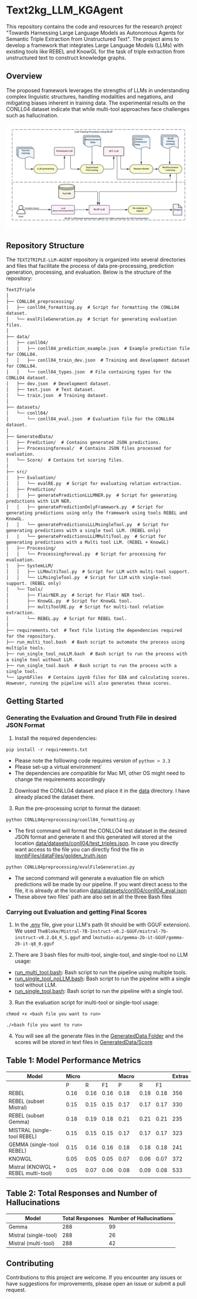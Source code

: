 
# Text2kg_LLM_KGAgent

This repository contains the code and resources for the research project "Towards Harnessing Large Language Models as Autonomous Agents for Semantic Triple Extraction from Unstructured Text". The project aims to develop a framework that integrates Large Language Models (LLMs) with existing tools like REBEL and KnowGL for the task of triple extraction from unstructured text to construct knowledge graphs.

## Overview

The proposed framework leverages the strengths of LLMs in understanding complex linguistic structures, handling modalities and negations, and mitigating biases inherent in training data. The experimental results on the CONLL04 dataset indicate that while multi-tool approaches face challenges such as hallucination.

![Sysarchitecture](imgs/sysarchitecture.png)

## Repository Structure

The `TEXT2TRIPLE-LLM-AGENT` repository is organized into several directories and files that facilitate the process of data pre-processing, prediction generation, processing, and evaluation. Below is the structure of the repository:
```
Text2Triple
│
├── CONLL04_preprocessing/
│   ├── conll04_formatting.py  # Script for formatting the CONLL04 dataset.
│   └── evalFileGeneration.py  # Script for generating evaluation files.
│
├── data/
│   ├── conll04/
│   │   ├── conll04_prediction_example.json  # Example prediction file for CONLL04.
│   │   ├── conll04_train_dev.json  # Training and development dataset for CONLL04.
│   │   └── conll04_types.json  # File containing types for the CONLL04 dataset.
│   ├── dev.json  # Development dataset.
│   ├── test.json  # Test dataset.
│   └── train.json  # Training dataset.
│
├── datasets/
│   └── conll04/
│       └── conll04_eval.json  # Evaluation file for the CONLL04 dataset.
│
├── GeneratedData/
│   ├── Prediction/  # Contains generated JSON predictions.
│   ├── Processingforeval/  # Contains JSON files processed for evaluation.
│   └── Score/  # Contains txt scoring files.
│
├── src/
│   ├── Evaluation/
│   │   └── evalRE.py  # Script for evaluating relation extraction.
│   ├── Prediction/
│   │   ├── generatePredictionLLLMNER.py  # Script for generating predictions with LLM NER.
│   │   ├── generatePredictionOnlyFramework.py  # Script for generating predictions using only the framework using tools REBEL and KnowGL.
│   │   └── generatePredictionsLLLMsingleTool.py  # Script for generating predictions with a single tool LLM. (REBEL only)
|   |   └── generatePredictionsLLLMMultiTool.py  # Script for generating predictions with a Multi tool LLM. (REBEL + KnowGL)
│   ├── Processing/
│   │   └── Processingforeval.py  # Script for processing for evaluation.
│   ├── SystemLLM/
│   │   ├── LLMmultiTool.py  # Script for LLM with multi-tool support.
│   │   └── LLMsingleTool.py  # Script for LLM with single-tool support. (REBEL only)
│   └── Tools/
│       ├── FlairNER.py  # Script for Flair NER tool.
│       ├── KnowGL.py  # Script for KnowGL tool.
│       ├── multiToolRE.py  # Script for multi-tool relation extraction.
│       └── REBEL.py  # Script for REBEL tool.
│
├── requirements.txt  # Text file listing the dependencies required for the repository.
├── run_multi_tool.bash  # Bash script to automate the process using multiple tools.
├── run_single_tool_noLLM.bash  # Bash script to run the process with a single tool without LLM.
├── run_single_tool.bash  # Bash script to run the process with a single tool.
└── ipynbFiles  # Contains ipynb files for EDA and calculating scores. However, running the pipeline will also generates these scores.
```


## Getting Started


### Generating the Evaluation and Ground Truth File in desired JSON Format

1. Install the required dependencies:

```
pip install -r requirements.txt
```
- Please note the folllowing code requires version of `python > 3.3`
- Please set-up a virtual environment`
- The dependencies are compatible for Mac M1, other OS might need to change the requirements accordingly

2. Download the CONLL04 dataset and place it in the [data](data) directory. I have already placed the dataset there.

3. Run the pre-processing script to format the dataset:

```
python CONLL04preprocessing/conll04_formatting.py
```
- The first command will format the CONLLO4 test dataset in the desired JSON format and generate it and this generated will stored at the location [data/datasets/conll04/test_triples.json](data/datasets/conll04/test_triples.json). In case you directly want access to the file you can directly find the file in [ipynbFiles/dataFiles/golden_truth.json](ipynbFiles/dataFiles/golden_truth.json)
```
python CONLL04preprocessing/evalFileGeneration.py
```
- The second command will generate a evaluation file on which predictions will be made by our pipeline. If you want direct acess to the file, it is already at the location [data/datasets/conll04/conll04_eval.json](data/datasets/conll04/conll04_eval.json)
- These above two files' path are also set in all the three Bash files


### Carrying out Evaluation and getting Final Scores 
1. In the [.env](.env) file, give your LLM's path (It should be with GGUF extension). We used `TheBloke/Mistral-7B-Instruct-v0.2-GGUF/mistral-7b-instruct-v0.2.Q4_K_S.gguf` and `lmstudio-ai/gemma-2b-it-GGUF/gemma-2b-it-q8_0.gguf`

2. There are 3 bash files for multi-tool, single-tool, and single-tool no LLM usage:
- [run_multi_tool.bash](run_multi_tool.bash): Bash script to run the pipeline using multiple tools.
- [run_single_tool_noLLM.bash](run_single_tool_noLLM.bash): Bash script to run the pipeline with a single tool without LLM.
- [run_single_tool.bash](run_single_tool.bash): Bash script to run the pipeline with a single tool.


3. Run the evaluation script for multi-tool or single-tool usage:

```
chmod +x <bash file you want to run>
```
```
./<bash file you want to run>  
```

4. You will see all the generate files in the [GeneratedData Folder](GeneratedData) and the scores will be stored in text files in [GeneratedData/Score](GeneratedData/Score)


## Table 1: Model Performance Metrics

| Model                          | Micro       |            |            | Macro       |            |            | Extras |
|--------------------------------|-------------|------------|------------|-------------|------------|------------|--------|
|                                | P           | R          | F1         | P           | R          | F1         |        |
| REBEL                          | 0.16        | 0.16       | 0.16       | 0.18        | 0.18       | 0.18       | 356    |
| REBEL (subset Mistral)         | 0.15        | 0.15       | 0.15       | 0.17        | 0.17       | 0.17       | 330    |
| REBEL (subset Gemma)           | 0.18        | 0.19       | 0.18       | 0.21        | 0.21       | 0.21       | 235    |
| MISTRAL (single-tool REBEL)    | 0.15        | 0.15       | 0.15       | 0.17        | 0.17       | 0.17       | 323    |
| GEMMA (single-tool REBEL)      | 0.15        | 0.16       | 0.16       | 0.18        | 0.18       | 0.18       | 241    |
| KNOWGL                         | 0.05        | 0.05       | 0.05       | 0.07        | 0.06       | 0.07       | 372    |
| Mistral (KNOWGL + REBEL multi-tool) | 0.05   | 0.07       | 0.06       | 0.08        | 0.09       | 0.08       | 533    |

## Table 2: Total Responses and Number of Hallucinations

| Model                | Total Responses | Number of Hallucinations |
|----------------------|-----------------|--------------------------|
| Gemma                | 288             | 99                       |
| Mistral (single-tool)| 288             | 26                       |
| Mistral (multi-tool) | 288             | 42                       |


## Contributing

Contributions to this project are welcome. If you encounter any issues or have suggestions for improvements, please open an issue or submit a pull request.
